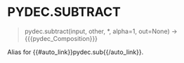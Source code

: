 # PYDEC.SUBTRACT
> pydec.subtract(input, other, *, alpha=1, out=None) →  {{{pydec_Composition}}}

Alias for {{#auto_link}}pydec.sub{{/auto_link}}.  